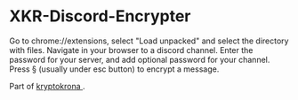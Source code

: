 # XKR-Discord-Encrypter

Go to chrome://extensions, select "Load unpacked" and select the directory with files. Navigate in your browser to a discord channel. 
Enter the password for your server, and add optional password for your channel. Press § (usually under esc button) to encrypt a message.


Part of <a href="https://kryptokrona.se"> kryptokrona </a>.
